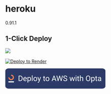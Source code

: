 # heroku
0.91.1



## 1-Click Deploy
<a href="https://heroku.com/deploy"><img src="https://www.herokucdn.com/deploy/button.svg" width="250px" /></a>



[![Deploy to Render](https://render.com/images/deploy-to-render-button.svg)](https://render.com/deploy?repo=https://github.com/nocodb/nocodb-seed-heroku)


[![Deploy](https://raw.githubusercontent.com/run-x/opta/main/assets/deploy-to-aws-using-opta.svg)](https://app.runx.dev/deploy-with-aws?url=https%3A%2F%2Fgithub.com%2Fnocodb%2Fnocodb-seed-heroku%2Fblob%2Fmain%2Fopta.yaml&name=NocoDB)
